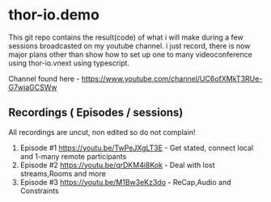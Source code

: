 # thor-io.demo

This git repo contains the result(code) of what i will make during a few sessions broadcasted on my youtube channel.   i just record, there is now major plans other than show how to set up one to many videoconference using thor-io.vnext using typescript.


Channel found here  - 
https://www.youtube.com/channel/UC6ofXMkT3RUe-G7wjaGCSWw


## Recordings  ( Episodes / sessions)

All recordings are uncut, non edited so do not complain!

1. Episode #1 https://youtu.be/TwPeJXgLT3E      - Get stated, connect local and 1-many remote participants
2. Episode #2 https://youtu.be/qrDKM4i8Kok      - Deal with lost streams,Rooms and more
3. Episode #3 https://youtu.be/M1Bw3eKz3do      - ReCap,Audio and Constraints 




